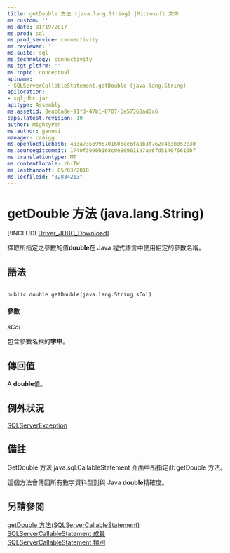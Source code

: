 ```yaml
---
title: getDouble 方法 (java.lang.String) |Microsoft 文件
ms.custom: ''
ms.date: 01/19/2017
ms.prod: sql
ms.prod_service: connectivity
ms.reviewer: ''
ms.suite: sql
ms.technology: connectivity
ms.tgt_pltfrm: ''
ms.topic: conceptual
apiname:
- SQLServerCallableStatement.getDouble (java.lang.String)
apilocation:
- sqljdbc.jar
apitype: Assembly
ms.assetid: 8eab6a8e-91f3-47b1-8707-5e57368ad0c6
caps.latest.revision: 10
author: MightyPen
ms.author: genemi
manager: craigg
ms.openlocfilehash: 483a735699670160bee6faab3f762c4b3b052c30
ms.sourcegitcommit: 1740f3090b168c0e809611a7aa6fd514075616bf
ms.translationtype: MT
ms.contentlocale: zh-TW
ms.lasthandoff: 05/03/2018
ms.locfileid: "32834213"
---
```

# <a name="getdouble-method-javalangstring"></a>getDouble 方法 (java.lang.String)
[!INCLUDE[Driver_JDBC_Download](../../../includes/driver_jdbc_download.md)]

  擷取所指定之參數的值**double**在 Java 程式語言中使用給定的參數名稱。  
  
## <a name="syntax"></a>語法  
  
```  
  
public double getDouble(java.lang.String sCol)  
```  
  
#### <a name="parameters"></a>參數  
 *sCol*  
  
 包含參數名稱的**字串**。  
  
## <a name="return-value"></a>傳回值  
 A **double**值。  
  
## <a name="exceptions"></a>例外狀況  
 [SQLServerException](../../../connect/jdbc/reference/sqlserverexception-class.md)  
  
## <a name="remarks"></a>備註  
 GetDouble 方法 java.sql.CallableStatement 介面中所指定此 getDouble 方法。  
  
 這個方法會傳回所有數字資料型別與 Java **double**精確度。  
  
## <a name="see-also"></a>另請參閱  
 [getDouble 方法&#40;SQLServerCallableStatement&#41;](../../../connect/jdbc/reference/getdouble-method-sqlservercallablestatement.md)   
 [SQLServerCallableStatement 成員](../../../connect/jdbc/reference/sqlservercallablestatement-members.md)   
 [SQLServerCallableStatement 類別](../../../connect/jdbc/reference/sqlservercallablestatement-class.md)  
  
  
